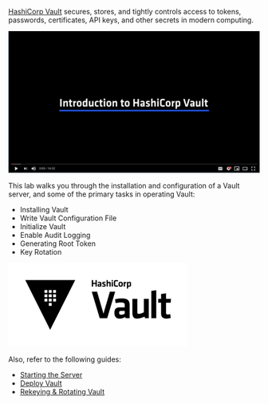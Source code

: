 [HashiCorp Vault](https://www.vaultproject.io) secures, stores, and tightly controls access to tokens, passwords, certificates, API keys, and other secrets in modern computing.

[![YouTube](./assets/Vault-Intro.png)](https://youtu.be/VYfl-DpZ5wM)


This lab walks you through the installation and configuration of a Vault server, and some of the primary tasks in operating Vault:

- Installing Vault
- Write Vault Configuration File
- Initialize Vault
- Enable Audit Logging
- Generating Root Token
- Key Rotation

![Vault logo](./assets/Vault_Icon_FullColor.png)

Also, refer to the following guides:

- [Starting the Server](https://learn.hashicorp.com/vault/getting-started/dev-server)
- [Deploy Vault](https://learn.hashicorp.com/vault/getting-started/deploy)
- [Rekeying & Rotating Vault](https://learn.hashicorp.com/vault/operations/ops-rekeying-and-rotating)
